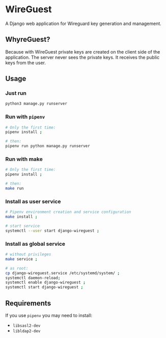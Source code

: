# WireGuest

A Django web application for Wireguard key generation and management.

## WhyreGuest?
Because with WireGuest private keys are created on the client side
of the application. The server never sees the private keys. It receives
the public keys from the user.

## Usage

### Just run
```bash
python3 manage.py runserver
```

### Run with `pipenv`
```bash
# Only the first time:
pipenv install ;

# then:
pipenv run python manage.py runserver
```

### Run with make
```bash
# Only the first time:
pipenv install ;

# then:
make run
```

### Install as user service
```bash
# Pipenv environment creation and service configuration
make install ;

# start service
systemctl --user start django-wireguest ;
```

### Install as global service
```bash
# without privileges
make service ;

# as root:
cp django-wireguest.service /etc/systemd/system/ ;
systemctl daemon-reload;
systemctl enable django-wireguest ;
systemctl start django-wireguest ;
```

## Requirements
If you use `pipenv` you may need to install:
* `libsasl2-dev`
* `libldap2-dev`
